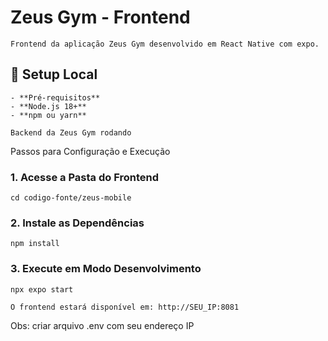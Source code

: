 # Zeus Gym - Frontend
```
Frontend da aplicação Zeus Gym desenvolvido em React Native com expo.
```
## 🚀 Setup Local
```
- **Pré-requisitos**
- **Node.js 18+**
- **npm ou yarn**

Backend da Zeus Gym rodando
```
Passos para Configuração e Execução
### 1. Acesse a Pasta do Frontend

```cd codigo-fonte/zeus-mobile```

### 2. Instale as Dependências

```npm install```

### 3. Execute em Modo Desenvolvimento

```
npx expo start

O frontend estará disponível em: http://SEU_IP:8081
```
Obs: criar arquivo .env com seu endereço IP

